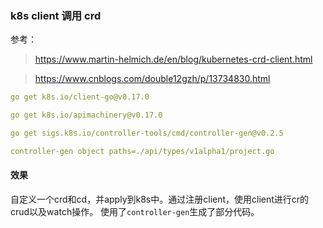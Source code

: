 
### k8s client 调用 crd 

参考： 
>  https://www.martin-helmich.de/en/blog/kubernetes-crd-client.html

>  https://www.cnblogs.com/double12gzh/p/13734830.html

```yaml
go get k8s.io/client-go@v0.17.0

go get k8s.io/apimachinery@v0.17.0

go get sigs.k8s.io/controller-tools/cmd/controller-gen@v0.2.5

controller-gen object paths=./api/types/v1alpha1/project.go

```

#### 效果
自定义一个crd和cd，并apply到k8s中。通过注册client，使用client进行cr的crud以及watch操作。
使用了`controller-gen`生成了部分代码。

